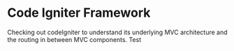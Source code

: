 # Code Igniter Framework
Checking out codeIgniter to understand its underlying MVC architecture and the routing in between MVC components. Test
 